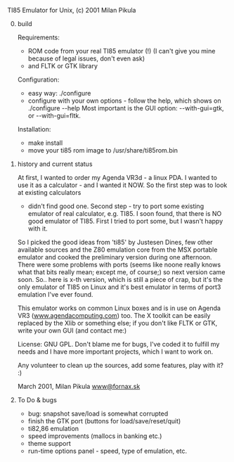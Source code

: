 TI85 Emulator for Unix, (c) 2001 Milan Pikula

0. build

	Requirements:
	* ROM code from your real TI85 emulator (!)
	(I can't give you mine because of legal issues,
	don't even ask)
	* and FLTK or GTK library

	Configuration:
	* easy way: ./configure
	* configure with your own options - follow the help,
	  which shows on ./configure --help
	  Most important is the GUI option: --with-gui=gtk,
	  or --with-gui=fltk.

	Installation:
	* make install
	* move your ti85 rom image to /usr/share/ti85rom.bin

1. history and current status

	At first, I wanted to order my Agenda VR3d - a linux PDA.
	I wanted to use it as a calculator - and I wanted it NOW.
	So the first step was to look at existing calculators
	- didn't find good one.  Second step - try to port
	some existing emulator of real calculator, e.g. TI85.
	I soon found, that there is NO good emulator of TI85.
	First I tried to port some, but I wasn't happy with it.

	So I picked the good ideas from 'ti85' by Justesen Dines,
	few other available sources and the Z80 emulation core from
	the MSX portable emulator and cooked the preliminary
	version during one afternoon. There were some problems with
	ports (seems like noone really knows what that bits really
	mean; except me, of course;) so next version came soon.
	So.. here is x-th version, which is still a piece of crap,
	but it's the only emulator of TI85 on Linux and it's
	best emulator in terms of port3 emulation I've ever found.

	This emulator works on common Linux boxes and is in use on
	Agenda VR3 (www.agendacomputing.com) too. The X toolkit can
	be easily replaced by the Xlib or something else; if
	you don't like FLTK or GTK, write your own GUI (and contact me:)

	License: GNU GPL. Don't blame me for bugs, I've coded it
	to fulfill my needs and I have more important projects, which
	I want to work on.

	Any volunteer to clean up the sources, add some features,
	play with it? :)

	March 2001, Milan Pikula <www@fornax.sk>

2. To Do & bugs
	- bug: snapshot save/load is somewhat corrupted
	- finish the GTK port (buttons for load/save/reset/quit)
	- ti82,86 emulation
	- speed improvements (mallocs in banking etc.)
	- theme support
	- run-time options panel - speed, type of emulation, etc.

